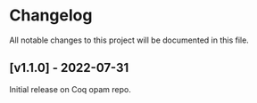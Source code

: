 # Changelog

All notable changes to this project will be documented in this file.

## [v1.1.0] - 2022-07-31

Initial release on Coq opam repo.

<!--
## [Unreleased]

### Added

- Added a new feature

### Changed

- Changed an existing functionality

### Deprecated

- Deprecated a soon-to-be removed feature

### Removed

- Removed a feature

### Fixed

- Fixed a bug

### Security

- Use in case of vulnerabilities

-->
